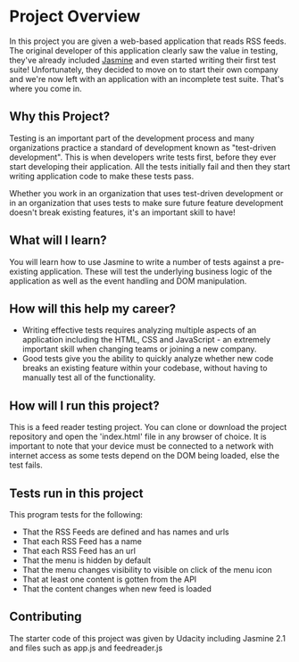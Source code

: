 # Project Overview

In this project you are given a web-based application that reads RSS feeds. The original developer of this application clearly saw the value in testing, they've already included [Jasmine](http://jasmine.github.io/) and even started writing their first test suite! Unfortunately, they decided to move on to start their own company and we're now left with an application with an incomplete test suite. That's where you come in.


## Why this Project?

Testing is an important part of the development process and many organizations practice a standard of development known as "test-driven development". This is when developers write tests first, before they ever start developing their application. All the tests initially fail and then they start writing application code to make these tests pass.

Whether you work in an organization that uses test-driven development or in an organization that uses tests to make sure future feature development doesn't break existing features, it's an important skill to have!


## What will I learn?

You will learn how to use Jasmine to write a number of tests against a pre-existing application. These will test the underlying business logic of the application as well as the event handling and DOM manipulation.


## How will this help my career?

* Writing effective tests requires analyzing multiple aspects of an application including the HTML, CSS and JavaScript - an extremely important skill when changing teams or joining a new company.
* Good tests give you the ability to quickly analyze whether new code breaks an existing feature within your codebase, without having to manually test all of the functionality.


## How will I run this project?

This is a feed reader testing project. You can clone or download the project repository and open the 'index.html' file in any browser of choice. It is important to note that
your device must be connected to a network with internet access as some tests depend on the DOM being loaded, else the test fails.

## Tests run in this project

This program tests for the following:
* That the RSS Feeds are defined and has names and urls
* That each RSS Feed has a name
* That each RSS Feed has an url
* That the menu is hidden by default
* That the menu changes visibility to visible on click of the menu icon
* That at least one content is gotten from the API
* That the content changes when new feed is loaded

## Contributing

The starter code of this project was given by Udacity including Jasmine 2.1 and files such as app.js and feedreader.js